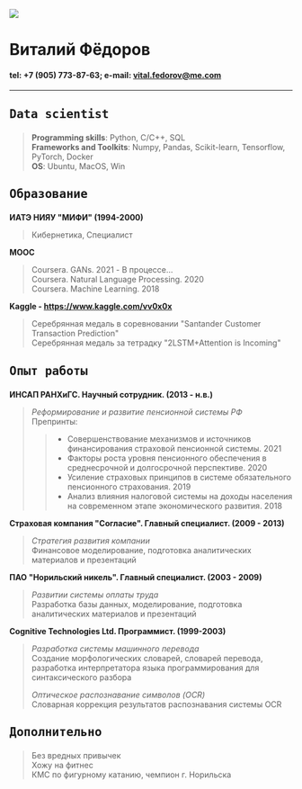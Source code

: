 
![](https://drive.google.com/uc?export=view&id=1NNd3GHYdT35Uca8wXkBceNiReSJ6DdH9)
# Виталий Фёдоров  

#### tel: +7 (905) 773-87-63; e-mail: vital.fedorov@me.com
-----

## <pre>Data scientist</pre>
> <b>Programming skills</b>: Python, C/C++, SQL  
> <b>Frameworks and Toolkits</b>: Numpy, Pandas, Scikit-learn, Tensorflow, PyTorch, Docker  
> <b>OS</b>: Ubuntu, MacOS, Win

## <pre>Образование</pre>
<b>ИАТЭ НИЯУ "МИФИ" (1994-2000)</b>
> Кибернетика, Специалист    

<b>MOOC</b>
> Coursera. GANs. 2021 - В процессе...  
> Coursera. Natural Language Processing. 2020  
> Coursera. Machine Learning. 2018  

<b>Kaggle - <https://www.kaggle.com/vv0x0x></b>
> Серебрянная медаль в соревновании "Santander Customer Transaction Prediction"  
> Серебрянная медаль за тетрадку "2LSTM+Attention is Incoming"  

## <pre>Опыт работы</pre>
<b>ИНСАП РАНХиГС. Научный сотрудник. (2013 - н.в.)</b>
> <i>Реформирование и развитие пенсионной системы РФ</i>  
> Препринты:
>> - Совершенствование механизмов и источников финансирования страховой пенсионной системы. 2021  
>> - Факторы роста уровня пенсионного обеспечения в среднесрочной и долгосрочной перспективе. 2020  
>> - Усиление страховых принципов в системе обязательного пенсионного страхования. 2019  
>> - Анализ влияния налоговой системы на доходы населения на современном этапе экономического развития. 2018  

<b> Страховая компания "Согласие". Главный специалист. (2009 - 2013)</b>
> <i>Стратегия развития компании</i>  
> Финансовое моделирование, подготовка аналитических материалов и презентаций

<b>ПАО "Норильский никель". Главный специалист. (2003 - 2009)</b>
> <i>Развитии системы оплаты труда</i>   
> Разработка базы данных, моделирование, подготовка аналитических материалов и презентаций

<b>Cognitive Technologies Ltd. Программист. (1999-2003) </b>
> <i>Разработка системы машинного перевода</i>  
> Создание морфологических словарей, словарей перевода, разработка интерпретатора языка программирования для синтаксического разбора  
>  
> <i>Оптическое распознавание символов (OCR)</i>   
> Словарная коррекция результатов распознавания системы OCR

## <pre>Дополнительно</pre>
> Без вредных привычек  
> Хожу на фитнес  
> КМС по фигурному катанию, чемпион г. Норильска 
